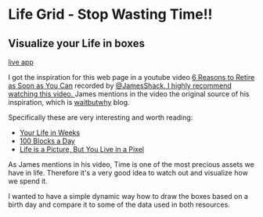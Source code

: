 # Life Grid - Stop Wasting Time!!

## Visualize your Life in boxes

[live app](https://fly.io/apps/life-grid-7933)

I got the inspiration for this web page in a youtube video [6 Reasons to Retire as Soon as You Can](https://youtu.be/OuDCDp9Z9Y4?si=F0EkUL6OsIi4EvBP&t=70) recorded by [@JamesShack. I highly recommend watching this video.
](https://www.youtube.com/@JamesShack)
James mentions in the video the original source of his inspiration, which is [waitbutwhy](https://waitbutwhy.com/) blog.

Specifically these are very interesting and worth reading:

- [Your Life in Weeks](https://waitbutwhy.com/2014/05/life-weeks.html)
- [100 Blocks a Day](https://waitbutwhy.com/2016/10/100-blocks-day.html)
- [Life is a Picture, But You Live in a Pixel](https://waitbutwhy.com/2013/11/life-is-picture-but-you-live-in-pixel.html)

As James mentions in his video, Time is one of the most precious assets we have in life.
Therefore it's a very good idea to watch out and visualize how we spend it.

I wanted to have a simple dynamic way how to draw the boxes based on a birth day and compare it to some of the data used in both resources.
